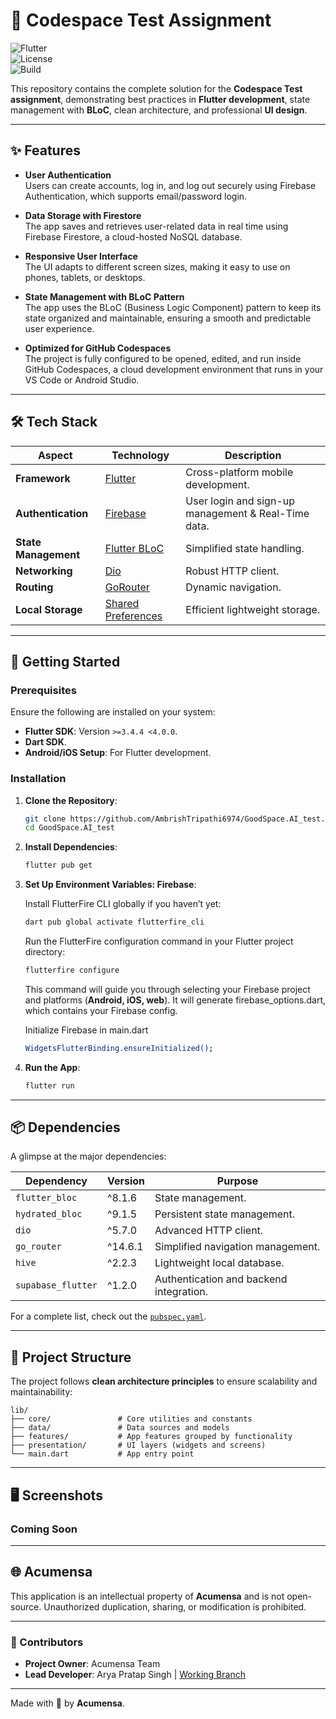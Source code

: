 # 🌟 Codespace Test Assignment

![Flutter](https://img.shields.io/badge/Flutter-3.4.4-blue?style=flat-square&logo=flutter&logoColor=white)  
![License](https://img.shields.io/badge/License-MIT-green?style=flat-square)  
![Build](https://img.shields.io/badge/Build-Passing-brightgreen?style=flat-square)  

This repository contains the complete solution for the **Codespace Test assignment**, demonstrating best practices in **Flutter development**, state management with **BLoC**, clean architecture, and professional **UI design**.

---  

## ✨ Features
- **User Authentication**  
  Users can create accounts, log in, and log out securely using Firebase Authentication, which supports email/password login.

- **Data Storage with Firestore**  
  The app saves and retrieves user-related data in real time using Firebase Firestore, a cloud-hosted NoSQL database.

- **Responsive User Interface**  
  The UI adapts to different screen sizes, making it easy to use on phones, tablets, or desktops.

- **State Management with BLoC Pattern**  
  The app uses the BLoC (Business Logic Component) pattern to keep its state organized and maintainable, ensuring a smooth and predictable user experience.

- **Optimized for GitHub Codespaces**  
  The project is fully configured to be opened, edited, and run inside GitHub Codespaces, a cloud development environment that runs in your VS Code or Android Studio.


---  

## 🛠️ Tech Stack

| Aspect              | Technology           | Description                      |  
|---------------------|----------------------|----------------------------------|  
| **Framework**       | [Flutter](https://flutter.dev)   | Cross-platform mobile development. |  
| **Authentication**  | [Firebase](https://firebase.google.com/) | User login and sign-up management & Real-Time data. |  
| **State Management**| [Flutter BLoC](https://bloclibrary.dev/) | Simplified state handling.       |  
| **Networking**      | [Dio](https://pub.dev/packages/dio) | Robust HTTP client.             |  
| **Routing**         | [GoRouter](https://pub.dev/packages/go_router) | Dynamic navigation.             |  
| **Local Storage**   | [Shared Preferences](https://pub.dev/packages/shared_preferences) | Efficient lightweight storage.   |  

---  

## 🚀 Getting Started

### Prerequisites

Ensure the following are installed on your system:
- **Flutter SDK**: Version `>=3.4.4 <4.0.0`.
- **Dart SDK**.
- **Android/iOS Setup**: For Flutter development.

### Installation

1. **Clone the Repository**:
   ```bash  
   git clone https://github.com/AmbrishTripathi6974/GoodSpace.AI_test.git  
   cd GoodSpace.AI_test  
   ```  

2. **Install Dependencies**:
   ```bash  
   flutter pub get  
   ```  

3. **Set Up Environment Variables: Firebase**:  

   Install FlutterFire CLI globally if you haven’t yet:
   ```bash  
   dart pub global activate flutterfire_cli
   ```

   Run the FlutterFire configuration command in your Flutter project directory:
   ```bash  
   flutterfire configure
   ```  
   This command will guide you through selecting your Firebase project and platforms (**Android, iOS, web**). It will generate firebase_options.dart, which contains your Firebase config.

   Initialize Firebase in main.dart
   ```bash
   WidgetsFlutterBinding.ensureInitialized();
   ```
   
5. **Run the App**:
   ```bash  
   flutter run  
   ```  

---  

## 📦 Dependencies

A glimpse at the major dependencies:

| Dependency            | Version | Purpose                                  |  
|-----------------------|---------|------------------------------------------|  
| `flutter_bloc`        | ^8.1.6  | State management.                        |  
| `hydrated_bloc`       | ^9.1.5  | Persistent state management.             |  
| `dio`                 | ^5.7.0  | Advanced HTTP client.                    |  
| `go_router`           | ^14.6.1 | Simplified navigation management.        |  
| `hive`                | ^2.2.3  | Lightweight local database.              |  
| `supabase_flutter`    | ^1.2.0  | Authentication and backend integration.  |  

For a complete list, check out the [`pubspec.yaml`](./pubspec.yaml).

---  

## 📖 Project Structure

The project follows **clean architecture principles** to ensure scalability and maintainability:

```
lib/  
├── core/               # Core utilities and constants  
├── data/               # Data sources and models  
├── features/           # App features grouped by functionality  
├── presentation/       # UI layers (widgets and screens)  
└── main.dart           # App entry point  
```  

---  

## 🖥️ Screenshots

### Coming Soon

---  

## 🌐 Acumensa

This application is an intellectual property of **Acumensa** and is not open-source. Unauthorized duplication, sharing, or modification is prohibited.

---  

### 👥 Contributors

- **Project Owner**: Acumensa Team
- **Lead Developer**: Arya Pratap Singh | [Working Branch](https://github.com/AcumensaDev/MyWonderApp/tree/latest-release)

---  

Made with 💙 by **Acumensa**.  










